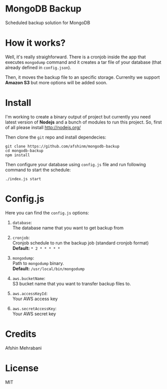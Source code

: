 # MongoDB Backup
Scheduled backup solution for MongoDB

# How it works?
Well, it's really straighforward. There is a cronjob inside the app that executes `mongodump` command and it creates a tar file of your database (that already defined in `config.json`). 

Then, it moves the backup file to an specific storage. Currenlty we support **Amazon S3** but more options will be added soon.

# Install

I'm working to create a binary output of project but currently you need latest version of **Nodejs** and a bunch of modules to run this project. So, first of all please install http://nodejs.org/

Then clone the `git` repo and install dependecies:

```
git clone https://github.com/afshinm/mongodb-backup
cd mongodb-backup
npm install
```

Then configure your database using `config.js` file and run following command to start the schedule:

```
./index.js start
```

# Config.js

Here you can find the `config.js` options:

1. `database`:  
   The database name that you want to get backup from  

2. `cronjob`:  
   Cronjob schedule to run the backup job (standard cronjob format)  
   **Default:** `* 2 * * * * *`

3. `mongodump`:  
   Path to `mongodump` binary.  
   **Default:** `/usr/local/bin/mongodump`

4. `aws.bucketName`:  
   S3 bucket name that you want to transfer backup files to.

5. `aws.accessKeyId`:  
   Your AWS access key

6. `aws.secretAccessKey`:  
   Your AWS secret key


# Credits
Afshin Mehrabani

# License
MIT
